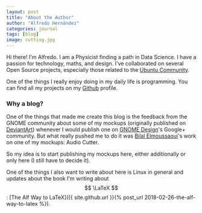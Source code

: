 ```yaml
---
layout: post
title: "About the Author"
author: "Alfredo Hernández"
categories: journal
tags: [blog]
image: cutting.jpg
---
```


Hi there! I'm Alfredo. I am a Physicist finding a path in Data Science. I have a passion for technology, maths, and design. I've collaborated on several Open Source projects, especially those related to the <a href="https://wiki.ubuntu.com/aldomann" target="_blank">Ubuntu Community</a>.

One of the things I really enjoy doing in my daily life is programming. You can find all my projects on my <a href="http://github.com/aldomann" target="_blank">Github</a> profile.

### Why a blog?

One of the things that made me create this blog is the feedback from the GNOME community about some of my mockups (originally published on <a href="https://aldomann.deviantart.com/gallery/45668852/Mockups" target="_blank">DeviantArt</a>) whenever I would publish one on <a href="https://plus.google.com/communities/116790799251153536343" target="_blank">GNOME Design</a>'s Google+ community. But what really pushed me to do it was <a href="https://plus.google.com/+BilalElMoussaoui" target="_blank">Bilal Elmoussaoui</a>'s work on one of my mockups: Audio Cutter.

So my idea is to start publishing my mockups here, either additionally or only here (I still have to decide it).

One of the things I also want to write about here is Linux in general and updates about the book I'm writing about $$ \LaTeX $$: [The Alf Way to LaTeX]({{ site.github.url }}{% post_url 2018-02-26-the-alf-way-to-latex %}).
